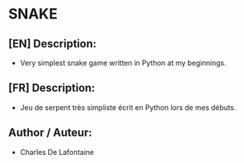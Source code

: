 # SNAKE

## [EN] Description:
- Very simplest snake game written in Python at my beginnings.

## [FR] Description:
- Jeu de serpent très simpliste écrit en Python lors de mes débuts.

## Author / Auteur:
- Charles De Lafontaine
